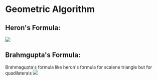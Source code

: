 # Geometric Algorithm
## Heron's Formula:
![](res/heron.png)

## Brahmgupta's Formula:
Brahmagupta's formula like heron's formula for scalene triangle but for quadilaterals
![](res/brahmgupta.png)